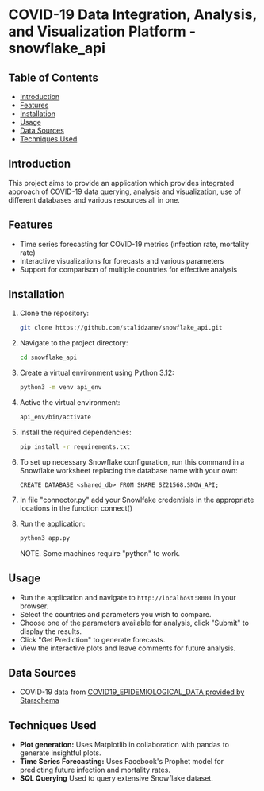 # COVID-19 Data Integration, Analysis, and Visualization Platform - snowflake_api

## Table of Contents
- [Introduction](#introduction)
- [Features](#features)
- [Installation](#installation)
- [Usage](#usage)
- [Data Sources](#data-sources)
- [Techniques Used](#modeling-techniques)

## Introduction
This project aims to provide an application which provides integrated approach of COVID-19 data querying, analysis and visualization, use of different databases and various resources all in one.

## Features
- Time series forecasting for COVID-19 metrics (infection rate, mortality rate)
- Interactive visualizations for forecasts and various parameters
- Support for comparison of multiple countries for effective analysis

## Installation
1. Clone the repository:
   ```bash
   git clone https://github.com/stalidzane/snowflake_api.git
   ```
2. Navigate to the project directory:
   ```bash
   cd snowflake_api
   ```
3. Create a virtual environment using Python 3.12:
   ```bash
   python3 -m venv api_env
   ```
4. Active the virtual environment:
   ```bash
   api_env/bin/activate
   ```
5. Install the required dependencies:
   ```bash
   pip install -r requirements.txt
   ```
6. To set up necessary Snowflake configuration, run this command in a Snowflake worksheet replacing the database name with your own:
   ```
   CREATE DATABASE <shared_db> FROM SHARE SZ21568.SNOW_API;
   ```

7. In file "connector.py" add your Snowlfake credentials in the appropriate locations in the function connect()

8. Run the application:
   ```bash
   python3 app.py
   ```
   NOTE. Some machines require "python" to work.

## Usage
- Run the application and navigate to `http://localhost:8001` in your browser.
- Select the countries and parameters you wish to compare.
- Choose one of the parameters available for analysis, click "Submit" to display the results.
- Click "Get Prediction" to generate forecasts.
- View the interactive plots and leave comments for future analysis.

## Data Sources
- COVID-19 data from [COVID19_EPIDEMIOLOGICAL_DATA provided by Starschema](https://app.snowflake.com/marketplace/listing/GZSNZ7F5UH/starschema-covid-19-epidemiological-data?dbName=COVID19_EPIDEMIOLOGICAL_DATA&originTab=provider&providerName=Starschema&profileGlobalName=GZSNZ7F5UL)

## Techniques Used
- **Plot generation:** Uses Matplotlib in collaboration with pandas to generate insightful plots.
- **Time Series Forecasting:** Uses Facebook's Prophet model for predicting future infection and mortality rates.
- **SQL Querying** Used to query extensive Snowflake dataset.